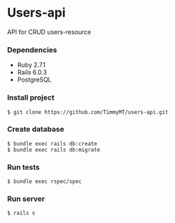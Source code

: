 # Users-api

API for CRUD users-resource

### Dependencies
* Ruby 2.7.1
* Rails 6.0.3
* PostgreSQL

### Install project
```
$ git clone https://github.com/TimmyMT/users-api.git
```

### Create database
```
$ bundle exec rails db:create
$ bundle exec rails db:migrate
```

### Run tests
```
$ bundle exec rspec/spec
```

### Run server
```
$ rails s
```
